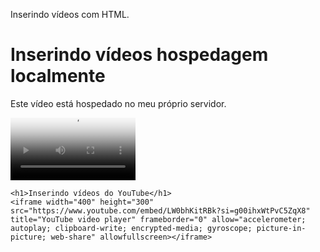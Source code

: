 Inserindo vídeos com HTML.

<!DOCTYPE html>
<html lang="pt-br">
<head>
    <meta charset="UTF-8">
    <meta name="viewport" content="width=device-width, initial-scale=1.0">
    <title>Vídeos com HTML5</title>
</head>
<body>
    <h1>Inserindo vídeos hospedagem localmente</h1>
    <p>Este vídeo está hospedado no meu próprio servidor.</p>
    <video width="200" poster="imagens/capa.png" controls autoplay loop>
         <source src="midia/meu-video.mp4" type="video/mp4">
         <source src="midia/meu.-video.mv4" type="video/mp4">
         <source src="midia/meu-video.ogv" type="video/ogg">
         <p>Seu navegador não tem compatibilidade com a reprodução do vídeo.</p>
    </video>

    <h1>Inserindo vídeos do YouTube</h1>
    <iframe width="400" height="300" src="https://www.youtube.com/embed/LW0bhKitRBk?si=g00ihxWtPvC5ZqX8" title="YouTube video player" frameborder="0" allow="accelerometer; autoplay; clipboard-write; encrypted-media; gyroscope; picture-in-picture; web-share" allowfullscreen></iframe>


</body>
</html>
